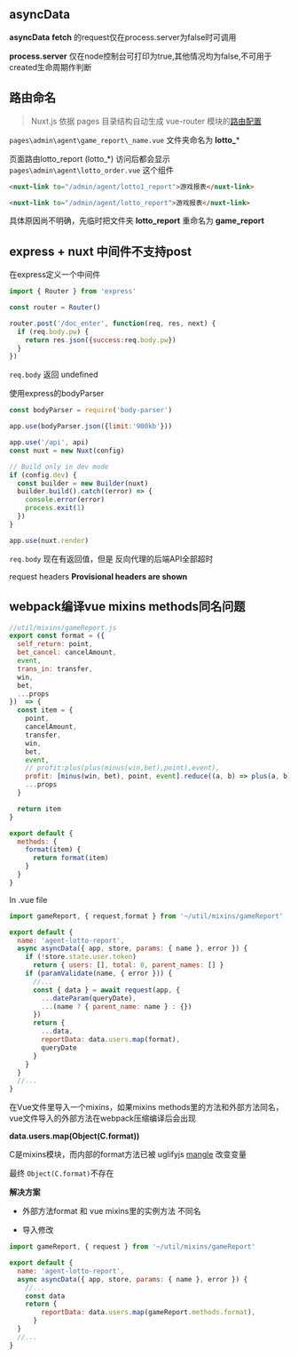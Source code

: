 ## asyncData

**asyncData** **fetch** 的request仅在process.server为false时可调用

**process.server** 仅在node控制台可打印为true,其他情况均为false,不可用于created生命周期作判断



## 路由命名

> Nuxt.js 依据 pages 目录结构自动生成 vue-router 模块的[路由配置](https://zh.nuxtjs.org/guide/routing)

`pages\admin\agent\game_report\_name.vue`  文件夹命名为 **lotto_*** 

页面路由lotto_report (lotto_*) 访问后都会显示 `pages\admin\agent\lotto_order.vue` 这个组件

```html
<nuxt-link to="/admin/agent/lotto1_report">游戏报表</nuxt-link>

<nuxt-link to="/admin/agent/lotto_report">游戏报表</nuxt-link>
```

具体原因尚不明确，先临时把文件夹 **lotto_report** 重命名为 **game_report**

## express + nuxt 中间件不支持post

在express定义一个中间件

```js
import { Router } from 'express'

const router = Router()

router.post('/doc_enter', function(req, res, next) {
  if (req.body.pw) {
    return res.json({success:req.body.pw})
  }
})
```
`req.body` 返回 undefined

使用express的bodyParser

```js
const bodyParser = require('body-parser')

app.use(bodyParser.json({limit:'900kb'}))

app.use('/api', api)
const nuxt = new Nuxt(config)

// Build only in dev mode
if (config.dev) {
  const builder = new Builder(nuxt)
  builder.build().catch((error) => {
    console.error(error)
    process.exit(1)
  })
}

app.use(nuxt.render)
```

`req.body` 现在有返回值，但是 反向代理的后端API全部超时

request headers **Provisional headers are shown**

## webpack编译vue mixins methods同名问题

```js
//util/mixins/gameReport.js
export const format = ({
  self_return: point,
  bet_cancel: cancelAmount,
  event,
  trans_in: transfer,
  win,
  bet,
  ...props
})  => {
  const item = {
    point,
    cancelAmount,
    transfer,
    win,
    bet,
    event,
    // profit:plus(plus(minus(win,bet),point),event),
    profit: [minus(win, bet), point, event].reduce((a, b) => plus(a, b)),
    ...props
  }

  return item
}

export default {
  methods: {
    format(item) {
      return format(item)
    }
  }
}
```

In .vue file

```js
import gameReport, { request,format } from '~/util/mixins/gameReport'

export default {
  name: 'agent-lotto-report',
  async asyncData({ app, store, params: { name }, error }) {
    if (!store.state.user.token)
      return { users: [], total: 0, parent_names: [] }
    if (paramValidate(name, { error })) {
      //...
      const { data } = await request(app, {
        ...dateParam(queryDate),
        ...(name ? { parent_name: name } : {})
      })
      return {
        ...data,
        reportData: data.users.map(format),
        queryDate
      }
    }
  }
  //...
}
```

在Vue文件里导入一个mixins，如果mixins methods里的方法和外部方法同名，vue文件导入的外部方法在webpack压缩编译后会出现

**data.users.map(Object(C.format))**

C是mixins模块，而内部的format方法已被 uglifyjs [mangle](https://github.com/mishoo/UglifyJS2#command-line-options) 改变变量

最终 `Object(C.format)`不存在

**解决方案**

- 外部方法format 和 vue mixins里的实例方法 不同名

- 导入修改

```js
import gameReport, { request } from '~/util/mixins/gameReport'

export default {
  name: 'agent-lotto-report',
  async asyncData({ app, store, params: { name }, error }) {
    //...
    const data
    return {
        reportData: data.users.map(gameReport.methods.format),
      }
  }
  //...
}

```